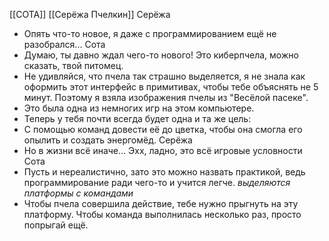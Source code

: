 [[СОТА]] [[Серёжа Пчелкин]]
Серёжа
- Опять что-то новое, я даже с программированием ещё не разобрался...
Сота
- Думаю, ты давно ждал чего-то нового! Это киберпчела, можно сказать, твой питомец.
- Не удивляйся, что пчела так страшно выделяется, я не знала как оформить этот интерфейс в примитивах, чтобы тебе объяснять не 5 минут. Поэтому я взяла изображения пчелы из "Весёлой пасеке".
- Это была одна из немногих игр на этом компьютере.
- Теперь у тебя почти всегда будет одна и та же цель:
- С помощью команд довести её до цветка, чтобы она смогла его опылить и создать энергомёд.
Серёжа
- Но в жизни всё иначе... Эхх, ладно, это всё игровые условности
Сота
- Пусть и нереалистично, зато это можно назвать практикой, ведь программирование ради чего-то и учится легче.
*выделяются платформы с командами*
- Чтобы пчела совершила действие, тебе нужно прыгнуть на эту платформу. Чтобы команда выполнилась несколько раз, просто попрыгай ещё.